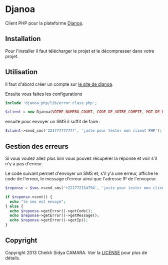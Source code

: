 Djanoa
======

Client PHP pour la plateforme [Djanoa](http://www.djanoa.com).

Installation
------------
Pour l'installer il faut télécharger le projet et le décompresser dans votre projet.

Utilisation
-----------
Il faut d'abord créer un compte sur [le site de djanoa](http://www.djanoa.com).

Ensuite vous faites les configurations
```php
include 'djanoa_php/lib/error.class.php';

$client = new Djanoa(VOTRE_NUMERO_COURT, CODE_DE_VOTRE_COMPTE, MOT_DE_PASSE);
```

ensuite pour envoyer un SMS il suffit de faire :

```php
$client->send_sms('221777777777', 'juste pour tester mon client PHP');
```

Gestion des erreurs
-------------------

Si vous voulez allez plus loin vous pouvez récupérer la réponse et voir s'il n'y a pas d'erreur.

Le code suivant permet d'envoyer un SMS et, s'il y'a une erreur, affiche le code de l'erreur, le message d'erreur ainsi que l'adresse IP de l'envoyeur.
```php
$reponse = $sms->send_sms('+221772134794', 'juste pour tester mon client PHP');

if $reponse->sent() {
  echo "le sms est envoyé";
} else {
  echo $reponse->getError()->getCode();
  echo $reponse->getError()->getMessage();
  echo $reponse->getError()->getIp();
}
```

Copyright
---------
Copyright 2013 Cheikh Sidya CAMARA. Voir la [LICENSE](https://github.com/scicasoft/djanoa_php/blob/master/LICENSE.md) pour plus de détails.